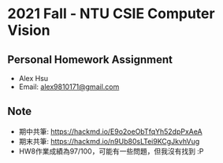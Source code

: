 # 2021 Fall - NTU CSIE Computer Vision
## Personal Homework Assignment
- Alex Hsu
- Email: alex9810171@gmail.com

## Note
- 期中共筆: https://hackmd.io/E9o2oeObTfqYh52dpPxAeA
- 期末共筆: https://hackmd.io/n9Ub80sLTei9KCgJkvhVug
- HW8作業成績為97/100，可能有一些問題，但我沒有找到 :P
